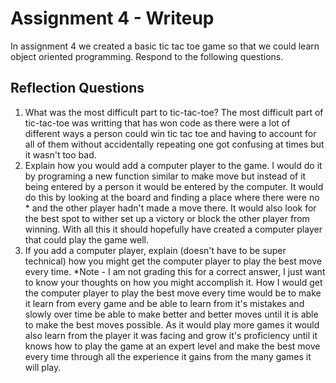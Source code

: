 # Assignment 4 - Writeup

In assignment 4 we created a basic tic tac toe game so that we could learn object oriented programming. Respond to the following questions.

## Reflection Questions

1. What was the most difficult part to tic-tac-toe?
The most difficult part of tic-tac-toe was writting that has won code as there were a lot of different ways a person could win tic tac toe and having to account for all of them without accidentally repeating one got confusing at times but it wasn't too bad.
2. Explain how you would add a computer player to the game.
I would do it by programing a new function similar to make move but instead of it being entered by a person it would be entered by the computer.  It would do this by looking at the board and finding a place where there were no * and the other player hadn't made a move there. It would also look for the best spot to wither set up a victory or block the other player from winning.  With all this it should hopefully have created a computer player that could play the game well.
3. If you add a computer player, explain (doesn't have to be super technical) how you might get the computer player to play the best move every time. *Note - I am not grading this for a correct answer, I just want to know your thoughts on how you might accomplish it.
How I would get the computer player to play the best move every time would be to make it learn from every game and be able to learn from it's mistakes and slowly over time be able to make better and better moves until it is able to make the best moves possible.  As it would play more games it would also learn from the player it was facing and grow it's proficiency until it knows how to play the game at an expert level and make the best move every time through all the experience it gains from the many games it will play.
